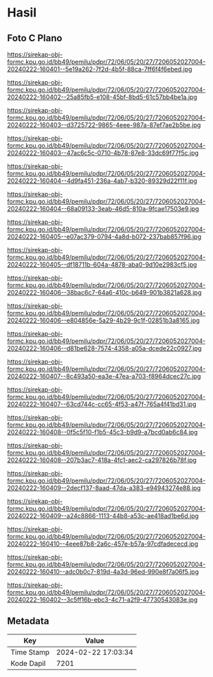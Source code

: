 # Hasil

## Foto C Plano

https://sirekap-obj-formc.kpu.go.id/bb49/pemilu/pdpr/72/06/05/20/27/7206052027004-20240222-160401--5e19a262-7f2d-4b5f-88ca-7ff6f4f6ebed.jpg

https://sirekap-obj-formc.kpu.go.id/bb49/pemilu/pdpr/72/06/05/20/27/7206052027004-20240222-160402--25a85fb5-e108-45bf-8bd5-61c57bb4be1a.jpg

https://sirekap-obj-formc.kpu.go.id/bb49/pemilu/pdpr/72/06/05/20/27/7206052027004-20240222-160403--d3725722-9865-4eee-987a-87ef7ae2b5be.jpg

https://sirekap-obj-formc.kpu.go.id/bb49/pemilu/pdpr/72/06/05/20/27/7206052027004-20240222-160403--47ac6c5c-0710-4b78-87e8-33dc69f77f5c.jpg

https://sirekap-obj-formc.kpu.go.id/bb49/pemilu/pdpr/72/06/05/20/27/7206052027004-20240222-160404--4d9fa451-236a-4ab7-b320-89329d22f11f.jpg

https://sirekap-obj-formc.kpu.go.id/bb49/pemilu/pdpr/72/06/05/20/27/7206052027004-20240222-160404--68a09133-3eab-46d5-810a-9fcae17503e9.jpg

https://sirekap-obj-formc.kpu.go.id/bb49/pemilu/pdpr/72/06/05/20/27/7206052027004-20240222-160405--e07ac379-0794-4a8d-b072-237bab857f96.jpg

https://sirekap-obj-formc.kpu.go.id/bb49/pemilu/pdpr/72/06/05/20/27/7206052027004-20240222-160405--df18711b-604a-4878-aba0-9d10e2983cf5.jpg

https://sirekap-obj-formc.kpu.go.id/bb49/pemilu/pdpr/72/06/05/20/27/7206052027004-20240222-160406--38bac6c7-64a6-410c-b649-901b3821a628.jpg

https://sirekap-obj-formc.kpu.go.id/bb49/pemilu/pdpr/72/06/05/20/27/7206052027004-20240222-160406--e804856e-5a29-4b29-9c1f-02851b3a8165.jpg

https://sirekap-obj-formc.kpu.go.id/bb49/pemilu/pdpr/72/06/05/20/27/7206052027004-20240222-160406--d81be628-7574-4358-a05a-dcede22c0927.jpg

https://sirekap-obj-formc.kpu.go.id/bb49/pemilu/pdpr/72/06/05/20/27/7206052027004-20240222-160407--8c493a50-ea3e-47ea-a703-f8964dcec27c.jpg

https://sirekap-obj-formc.kpu.go.id/bb49/pemilu/pdpr/72/06/05/20/27/7206052027004-20240222-160407--63cd744c-cc65-4f53-a47f-765a4f41bd31.jpg

https://sirekap-obj-formc.kpu.go.id/bb49/pemilu/pdpr/72/06/05/20/27/7206052027004-20240222-160408--0f5c5f10-f1b5-45c3-b9d9-a7bcd0ab6c84.jpg

https://sirekap-obj-formc.kpu.go.id/bb49/pemilu/pdpr/72/06/05/20/27/7206052027004-20240222-160408--207b3ac7-418a-4fc1-aec2-ca297826b78f.jpg

https://sirekap-obj-formc.kpu.go.id/bb49/pemilu/pdpr/72/06/05/20/27/7206052027004-20240222-160409--2decf137-8aad-47da-a383-e94943274e88.jpg

https://sirekap-obj-formc.kpu.go.id/bb49/pemilu/pdpr/72/06/05/20/27/7206052027004-20240222-160409--a24c8866-1113-44b8-a53c-ae418ad1be6d.jpg

https://sirekap-obj-formc.kpu.go.id/bb49/pemilu/pdpr/72/06/05/20/27/7206052027004-20240222-160410--4eee87b8-2a6c-457e-b57a-97cdfadececd.jpg

https://sirekap-obj-formc.kpu.go.id/bb49/pemilu/pdpr/72/06/05/20/27/7206052027004-20240222-160410--adc0b0c7-819d-4a3d-96ed-990e8f7a06f5.jpg

https://sirekap-obj-formc.kpu.go.id/bb49/pemilu/pdpr/72/06/05/20/27/7206052027004-20240222-160402--3c5ff16b-ebc3-4c71-a2f9-47730543083e.jpg


## Metadata

| Key        | Value               |
| ---------- | ------------------- |
| Time Stamp | 2024-02-22 17:03:34 |
| Kode Dapil | 7201                |



